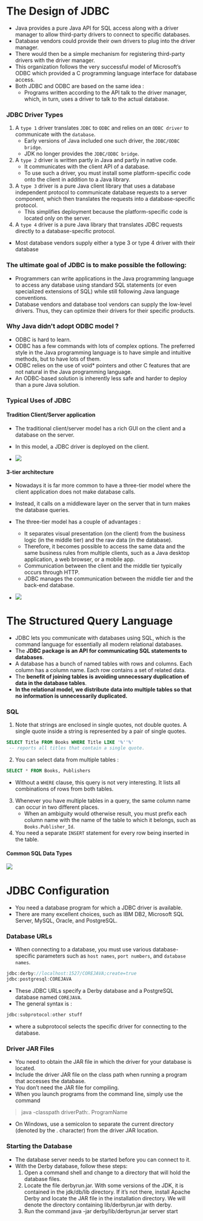 # The Design of JDBC
- Java provides a pure Java API for SQL access along with a driver manager to allow third-party drivers to connect to specific databases. 
- Database vendors could provide their own drivers to plug into the driver manager. 
- There would then be a simple mechanism for registering third-party drivers with the driver manager. 
- This organization follows the very successful model of Microsoft’s ODBC which provided a C programming language interface for database access. 
- Both JDBC and ODBC are based on the same idea : 
	- Programs written according to the API talk to the driver manager, which, in turn, uses a driver to talk to the actual database.
### JDBC Driver Types
1. A `type 1` driver translates `JDBC` to `ODBC` and relies on an `ODBC driver` to communicate with the `database`. 
	- Early versions of Java included one such driver, the `JDBC/ODBC bridge`.
	- JDK no longer provides the `JDBC/ODBC bridge`.
2. A `type 2` driver is written partly in Java and partly in native code. 
	- It communicates with the client API of a database. 
	- To use such a driver, you must install some platform-specific code onto the client in addition to a Java library.
3. A `type 3` driver is a pure Java client library that uses a database independent protocol to communicate database requests to a server component, which then translates the requests into a database-specific protocol. 
	- This simplifies deployment because the platform-specific code is located only on the server.
4. A `type 4` driver is a pure Java library that translates JDBC requests directly to a database-specific protocol.
- Most database vendors supply either a type 3 or type 4 driver with their database
### The ultimate goal of JDBC is to make possible the following:
- Programmers can write applications in the Java programming language to access any database using standard SQL statements (or even specialized extensions of SQL) while still following Java language conventions.
- Database vendors and database tool vendors can supply the low-level drivers. Thus, they can optimize their drivers for their specific products.
### Why Java didn't adopt ODBC model ?
- ODBC is hard to learn.
- ODBC has a few commands with lots of complex options. The preferred style in the Java programming language is to have simple and intuitive methods, but to have lots of them.
- ODBC relies on the use of void* pointers and other C features that are not natural in the Java programming language.
- An ODBC-based solution is inherently less safe and harder to deploy than a pure Java solution.
### Typical Uses of JDBC
#### Tradition Client/Server application
- The traditional client/server model has a rich GUI on the client and a database on the server. 
- In this model, a JDBC driver is deployed on the client.

- ![](Pasted_image_20231008123037.png)

#### 3-tier architecture
- Nowadays it is far more common to have a three-tier model where the client application does not make database calls. 
- Instead, it calls on a middleware layer on the server that in turn makes the database queries. 
- The three-tier model has a couple of advantages :
	- It separates visual presentation (on the client) from the business logic (in the middle tier) and the raw data (in the database). 
	- Therefore, it becomes possible to access the same data and the same business rules from multiple clients, such as a Java desktop application, a web browser, or a mobile app. 
	- Communication between the client and the middle tier typically occurs through HTTP. 
	- JDBC manages the communication between the middle tier and the back-end database.

-  ![](Pasted_image_20231008123418.png)

# The Structured Query Language
- JDBC lets you communicate with databases using SQL, which is the command language for essentially all modern relational databases. 
- The **JDBC package is an API for communicating SQL statements to databases**.
- A database has a bunch of named tables with rows and columns. Each column has a column name. Each row contains a set of related data.
- The **benefit of joining tables** **is avoiding unnecessary duplication of data in the database tables**.
- **In the relational model, we distribute data into multiple tables so that no information is unnecessarily duplicated.**

### SQL
1. Note that strings are enclosed in single quotes, not double quotes. A single quote inside a string is represented by a pair of single quotes.
```sql
SELECT Title FROM Books WHERE Title LIKE '%''%' 
 -- reports all titles that contain a single quote.
```
2. You can select data from multiple tables :
```sql
SELECT * FROM Books, Publishers
```
- Without a `WHERE` clause, this query is not very interesting. It lists all combinations of rows from both tables.
3. Whenever you have multiple tables in a query, the same column name can occur in two different places.
	- When an ambiguity would otherwise result, you must prefix each column name with the name of the table to which it belongs, such as `Books.Publisher_Id`.
4. You need a separate `INSERT` statement for every row being inserted in the table.

#### Common SQL Data Types

![](Pasted_image_20231008124747.png)

# JDBC Configuration
- You need a database program for which a JDBC driver is available. 
- There are many excellent choices, such as IBM DB2, Microsoft SQL Server, MySQL, Oracle, and PostgreSQL.
### Database URLs
- When connecting to a database, you must use various database-specific parameters such as `host names`, `port numbers`, and `database names`.
```java
jdbc:derby://localhost:1527/COREJAVA;create=true 
jdbc:postgresql:COREJAVA
```
- These JDBC URLs specify a Derby database and a PostgreSQL database named `COREJAVA`.
- The general syntax is :
```java
jdbc:subprotocol:other stuff
```
- where a subprotocol selects the specific driver for connecting to the database.
### Driver JAR Files
- You need to obtain the JAR file in which the driver for your database is located.
- Include the driver JAR file on the class path when running a program that accesses the database. 
- You don’t need the JAR file for compiling.
- When you launch programs from the command line, simply use the command
>	java -classpath driverPath:. ProgramName

- On Windows, use a semicolon to separate the current directory (denoted by the . character) from the driver JAR location.
### Starting the Database
- The database server needs to be started before you can connect to it.
- With the Derby database, follow these steps:
	1. Open a command shell and change to a directory that will hold the database files.
	2. Locate the file derbyrun.jar. With some versions of the JDK, it is contained in the jdk/db/lib directory. If it’s not there, install Apache Derby and locate the JAR file in the installation directory. We will denote the directory containing lib/derbyrun.jar with derby.
	3. Run the command java -jar derby/lib/derbyrun.jar server start